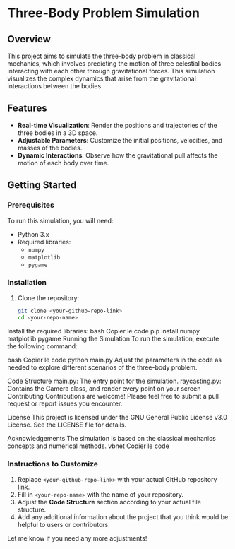 # Three-Body Problem Simulation

## Overview

This project aims to simulate the three-body problem in classical mechanics, which involves predicting the motion of three celestial bodies interacting with each other through gravitational forces. This simulation visualizes the complex dynamics that arise from the gravitational interactions between the bodies.

## Features

- **Real-time Visualization**: Render the positions and trajectories of the three bodies in a 3D space.
- **Adjustable Parameters**: Customize the initial positions, velocities, and masses of the bodies.
- **Dynamic Interactions**: Observe how the gravitational pull affects the motion of each body over time.

## Getting Started

### Prerequisites

To run this simulation, you will need:

- Python 3.x
- Required libraries:
  - `numpy`
  - `matplotlib`
  - `pygame`

### Installation

1. Clone the repository:
   ```bash
   git clone <your-github-repo-link>
   cd <your-repo-name>
Install the required libraries:
bash
Copier le code
pip install numpy matplotlib pygame
Running the Simulation
To run the simulation, execute the following command:

bash
Copier le code
python main.py
Adjust the parameters in the code as needed to explore different scenarios of the three-body problem.

Code Structure
main.py: The entry point for the simulation.
raycasting.py: Contains the Camera class, and render every point on your screen
Contributing
Contributions are welcome! Please feel free to submit a pull request or report issues you encounter.

License
This project is licensed under the GNU General Public License v3.0 License. See the LICENSE file for details.

Acknowledgements
The simulation is based on the classical mechanics concepts and numerical methods.
vbnet
Copier le code

### Instructions to Customize
1. Replace `<your-github-repo-link>` with your actual GitHub repository link.
2. Fill in `<your-repo-name>` with the name of your repository.
3. Adjust the **Code Structure** section according to your actual file structure.
4. Add any additional information about the project that you think would be helpful to users or contributors.

Let me know if you need any more adjustments!
